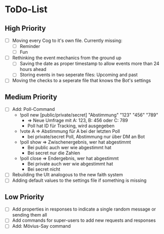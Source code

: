 # ToDo-List

## High Priority

- [ ] Moving every Cog to it's own file. Currently missing:
  - [ ] Reminder
  - [ ] Fun
- [ ] Rethinking the event mechanics from the ground up
  - [ ] Saving the date as proper timestamp to allow events more than 24 hours ahead
  - [ ] Storing events in two seperate files: Upcoming and past
- [ ] Moving the checks to a seperate file that knows the Bot's settings

## Medium Priority

- [ ] Add: Poll-Command
  - !poll new \[public/private/secret\] "Abstimmung" "123" "456" "789"
    - => Neue Umfrage mit A: 123, B: 456 oder C: 789
    - Poll hat ID für Tracking, wird ausgegeben
  - !vote A => Abstimmung für A bei der letzten Poll
    - bei private/secret Poll, Abstimmung nur über DM an Bot
  - !poll show => Zwischenergebnis, wer hat abgestimmt
    - Bei public auch wer wie abgestimmt hat
    - Bei secret nur die Zahlen
  - !poll close => Endergebnis, wer hat abgestimmt
    - Bei private auch wer wie abgestimmt hat
    - Bei secret nicht
- [ ] Rebuilding the Ult analogous to the new faith system
- [ ] Adding default values to the settings file if something is missing

## Low Priority

- [ ] Add properties in responses to indicate a single random message or sending them all
- [ ] Add commands for super-users to add new requests and responses
- [ ] Add: Mövius-Say command
